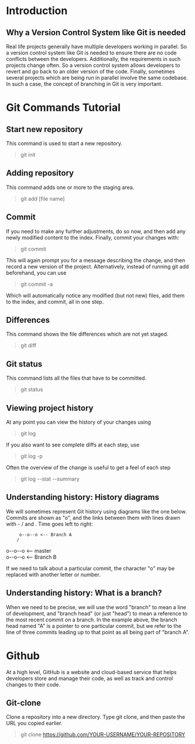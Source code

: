 # **Introduction** 
## Why a Version Control System like Git is needed
Real life projects generally have multiple developers working in parallel. So a version control system like Git is needed to ensure there are no code conflicts between the developers.
Additionally, the requirements in such projects change often. So a version control system allows developers to revert and go back to an older version of the code.
Finally, sometimes several projects which are being run in parallel involve the same codebase. In such a case, the concept of branching in Git is very important.

# Git Commands Tutorial

## Start new repository

This command is used to start a new repository.

> git init

## Adding repository

This command adds one or more to the staging area.

> git add [file name]

## Commit

If you need to make any further adjustments, do so now, and then add any newly modified content to the index. Finally, commit your changes with:

>git commit

This will again prompt you for a message describing the change, and then record a new version of the project.
Alternatively, instead of running git add beforehand, you can use

>git commit -a

Which will automatically notice any modified (but not new) files, add them to the index, and commit, all in one step.

## Differences 
This command shows the file differences which are not yet staged.

>git diff

## Git status
This command lists all the files that have to be committed.

>git status

## Viewing project history

At any point you can view the history of your changes using

>git log

If you also want to see complete diffs at each step, use

>git log -p

Often the overview of the change is useful to get a feel of each step

>git log --stat --summary

## Understanding history: History diagrams
We will sometimes represent Git history using diagrams like the one below. Commits are shown as "o", and the links between them with lines drawn with - / and \. Time goes left to right:

         o--o--o <-- Branch A
        /
 o--o--o <-- master
        \
         o--o--o <-- Branch B

If we need to talk about a particular commit, the character "o" may be replaced with another letter or number.

## Understanding history: What is a branch?

When we need to be precise, we will use the word "branch" to mean a line of development, and "branch head" (or just "head") to mean a reference to the most recent commit on a branch. In the example above, the branch head named "A" is a pointer to one particular commit, but we refer to the line of three commits leading up to that point as all being part of "branch A".

# Github
At a high level, GitHub is a website and cloud-based service that helps developers store and manage their code, as well as track and control changes to their code.

## Git-clone 
Clone a repository into a new directory.
Type git clone, and then paste the URL you copied earlier.

> git clone https://github.com/YOUR-USERNAME/YOUR-REPOSITORY